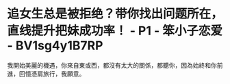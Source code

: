 # 追女生总是被拒绝？带你找出问题所在，直线提升把妹成功率！ - P1 - 笨小子恋爱 - BV1sg4y1B7RP

我開始美麗的機遇，你來自東或西，都沒有太大的關係，都聽你，因為始終和你前進，回憶憑肩旅行，我願意。